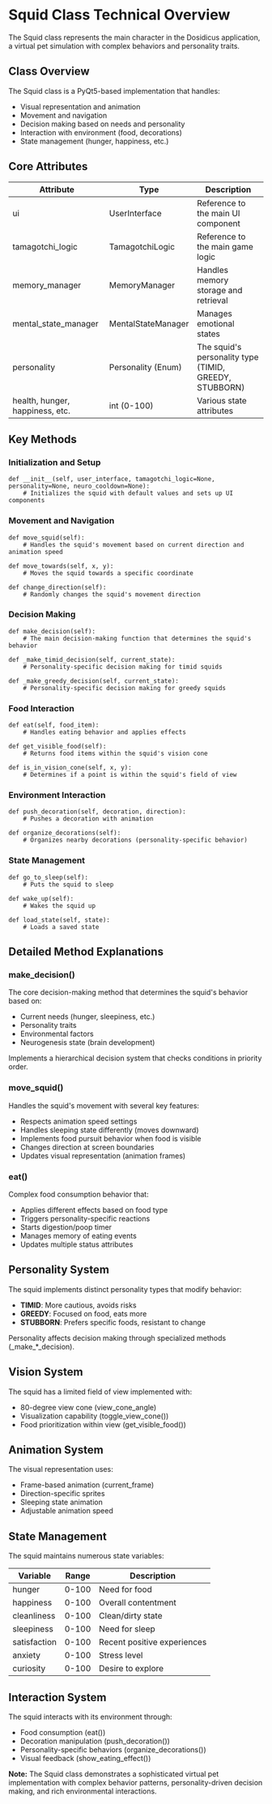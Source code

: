 

# Squid Class Technical Overview

The Squid class represents the main character in the Dosidicus application, a virtual pet simulation with complex behaviors and personality traits.

## Class Overview

The Squid class is a PyQt5-based implementation that handles:

*   Visual representation and animation
*   Movement and navigation
*   Decision making based on needs and personality
*   Interaction with environment (food, decorations)
*   State management (hunger, happiness, etc.)

## Core Attributes

| Attribute | Type | Description |
| --- | --- | --- |
| ui  | UserInterface | Reference to the main UI component |
| tamagotchi\_logic | TamagotchiLogic | Reference to the main game logic |
| memory\_manager | MemoryManager | Handles memory storage and retrieval |
| mental\_state\_manager | MentalStateManager | Manages emotional states |
| personality | Personality (Enum) | The squid's personality type (TIMID, GREEDY, STUBBORN) |
| health, hunger, happiness, etc. | int (0-100) | Various state attributes |

## Key Methods

### Initialization and Setup

```
def __init__(self, user_interface, tamagotchi_logic=None, personality=None, neuro_cooldown=None):
    # Initializes the squid with default values and sets up UI components
```

### Movement and Navigation

```
def move_squid(self):
    # Handles the squid's movement based on current direction and animation speed
```

```
def move_towards(self, x, y):
    # Moves the squid towards a specific coordinate
```

```
def change_direction(self):
    # Randomly changes the squid's movement direction
```

### Decision Making

```
def make_decision(self):
    # The main decision-making function that determines the squid's behavior
```

```
def _make_timid_decision(self, current_state):
    # Personality-specific decision making for timid squids
```

```
def _make_greedy_decision(self, current_state):
    # Personality-specific decision making for greedy squids
```

### Food Interaction

```
def eat(self, food_item):
    # Handles eating behavior and applies effects
```

```
def get_visible_food(self):
    # Returns food items within the squid's vision cone
```

```
def is_in_vision_cone(self, x, y):
    # Determines if a point is within the squid's field of view
```

### Environment Interaction

```
def push_decoration(self, decoration, direction):
    # Pushes a decoration with animation
```

```
def organize_decorations(self):
    # Organizes nearby decorations (personality-specific behavior)
```

### State Management

```
def go_to_sleep(self):
    # Puts the squid to sleep
```

```
def wake_up(self):
    # Wakes the squid up
```

```
def load_state(self, state):
    # Loads a saved state
```

## Detailed Method Explanations

### make\_decision()

The core decision-making method that determines the squid's behavior based on:

*   Current needs (hunger, sleepiness, etc.)
*   Personality traits
*   Environmental factors
*   Neurogenesis state (brain development)

Implements a hierarchical decision system that checks conditions in priority order.

### move\_squid()

Handles the squid's movement with several key features:

*   Respects animation speed settings
*   Handles sleeping state differently (moves downward)
*   Implements food pursuit behavior when food is visible
*   Changes direction at screen boundaries
*   Updates visual representation (animation frames)

### eat()

Complex food consumption behavior that:

*   Applies different effects based on food type
*   Triggers personality-specific reactions
*   Starts digestion/poop timer
*   Manages memory of eating events
*   Updates multiple status attributes

## Personality System

The squid implements distinct personality types that modify behavior:

*   **TIMID**: More cautious, avoids risks
*   **GREEDY**: Focused on food, eats more
*   **STUBBORN**: Prefers specific foods, resistant to change

Personality affects decision making through specialized methods (\_make\_\*\_decision).

## Vision System

The squid has a limited field of view implemented with:

*   80-degree view cone (view\_cone\_angle)
*   Visualization capability (toggle\_view\_cone())
*   Food prioritization within view (get\_visible\_food())

## Animation System

The visual representation uses:

*   Frame-based animation (current\_frame)
*   Direction-specific sprites
*   Sleeping state animation
*   Adjustable animation speed

## State Management

The squid maintains numerous state variables:

| Variable | Range | Description |
| --- | --- | --- |
| hunger | 0-100 | Need for food |
| happiness | 0-100 | Overall contentment |
| cleanliness | 0-100 | Clean/dirty state |
| sleepiness | 0-100 | Need for sleep |
| satisfaction | 0-100 | Recent positive experiences |
| anxiety | 0-100 | Stress level |
| curiosity | 0-100 | Desire to explore |

## Interaction System

The squid interacts with its environment through:

*   Food consumption (eat())
*   Decoration manipulation (push\_decoration())
*   Personality-specific behaviors (organize\_decorations())
*   Visual feedback (show\_eating\_effect())

**Note:** The Squid class demonstrates a sophisticated virtual pet implementation with complex behavior patterns, personality-driven decision making, and rich environmental interactions.
